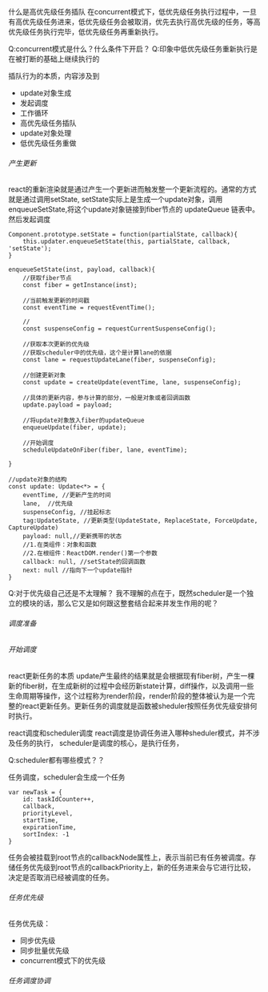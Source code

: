 什么是高优先级任务插队
在concurrent模式下，低优先级任务执行过程中，一旦有高优先级任务进来，低优先级任务会被取消，优先去执行高优先级的任务，等高优先级任务执行完毕，低优先级任务再重新执行。

Q:concurrent模式是什么？什么条件下开启？
Q:印象中低优先级任务重新执行是在被打断的基础上继续执行的

插队行为的本质，内容涉及到
- update对象生成
- 发起调度
- 工作循环
- 高优先级任务插队
- update对象处理
- 低优先级任务重做

###### 产生更新
react的重新渲染就是通过产生一个更新进而触发整一个更新流程的。通常的方式就是通过调用setState, setState实际上是生成一个update对象，调用 enqueueSetState,将这个update对象链接到fiber节点的 updateQueue 链表中。然后发起调度

```
Component.prototype.setState = function(partialState, callback){
    this.updater.enqueueSetState(this, partialState, callback, 'setState');
}

enqueueSetState(inst, payload, callback){
    //获取fiber节点
    const fiber = getInstance(inst);

    //当前触发更新的时间戳
    const eventTime = requestEventTime();

    //
    const suspenseConfig = requestCurrentSuspenseConfig();

    //获取本次更新的优先级
    //获取scheduler中的优先级，这个是计算lane的依据
    const lane = requestUpdateLane(fiber, suspenseConfig);

    //创建更新对象
    const update = createUpdate(eventTime, lane, suspenseConfig);

    //具体的更新内容，参与计算的部分，一般是对象或者回调函数
    update.payload = payload;

    //将update对象放入fiber的updateQueue
    enqueueUpdate(fiber, update);

    //开始调度
    scheduleUpdateOnFiber(fiber, lane, eventTime);

}

//update对象的结构
const update: Update<*> = {
    eventTime, //更新产生的时间
    lane,  //优先级
    suspenseConfig, //挂起标志
    tag:UpdateState, //更新类型(UpdateState, ReplaceState, ForceUpdate, CaptureUpdate)
    payload: null,//更新携带的状态
    //1.在类组件：对象和函数
    //2.在根组件：ReactDOM.render()第一个参数
    callback: null, //setState的回调函数
    next: null //指向下一个update指针
}

```

Q:对于优先级自己还是不太理解？
我不理解的点在于，既然scheduler是一个独立的模块的话，那么它又是如何跟这整套结合起来并发生作用的呢？

###### 调度准备

###### 开始调度

react更新任务的本质
update产生最终的结果就是会根据现有fiber树，产生一棵新的fiber树，在生成新树的过程中会经历新state计算，diff操作，以及调用一些生命周期等操作，这个过程称为render阶段，render阶段的整体被认为是一个完整的react更新任务。更新任务的调度就是函数被sheduler按照任务优先级安排何时执行。

react调度和scheduler调度
react调度是协调任务进入哪种sheduler模式，并不涉及任务的执行，
scheduler是调度的核心，是执行任务，

Q:scheduler都有哪些模式？？

任务调度，scheduler会生成一个任务
```
var newTask = {
    id: taskIdCounter++,
    callback,
    priorityLevel,
    startTime,
    expirationTime,
    sortIndex: -1
}
```
任务会被挂载到root节点的callbackNode属性上，表示当前已有任务被调度。存储任务优先级到root节点的callbackPriority上，新的任务进来会与它进行比较，决定是否取消已经被调度的任务。

###### 任务优先级
任务优先级：
- 同步优先级
- 同步批量优先级
- concurrent模式下的优先级
  

###### 任务调度协调
